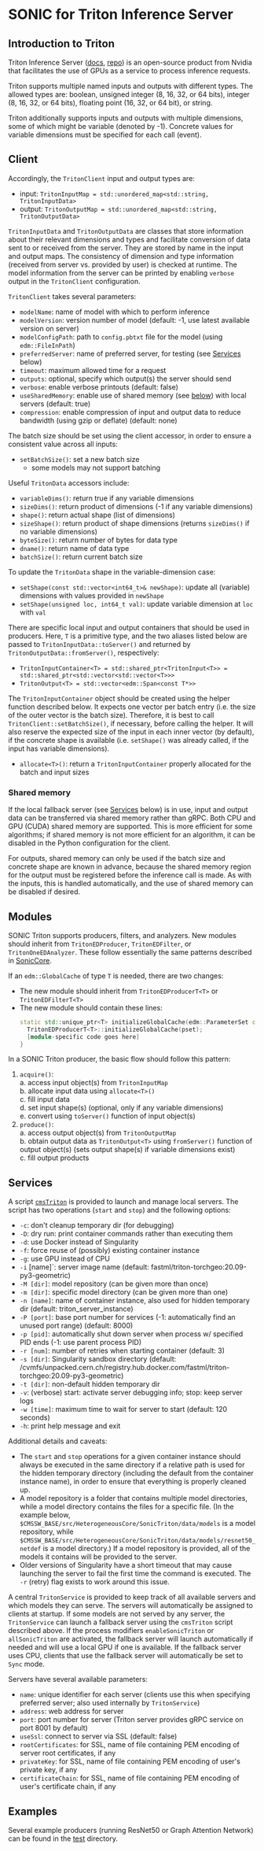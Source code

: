 # SONIC for Triton Inference Server

## Introduction to Triton

Triton Inference Server ([docs](https://docs.nvidia.com/deeplearning/triton-inference-server/archives/triton_inference_server_1130/user-guide/docs/index.html), [repo](https://github.com/NVIDIA/triton-inference-server))
is an open-source product from Nvidia that facilitates the use of GPUs as a service to process inference requests.

Triton supports multiple named inputs and outputs with different types. The allowed types are:
boolean, unsigned integer (8, 16, 32, or 64 bits), integer (8, 16, 32, or 64 bits), floating point (16, 32, or 64 bit), or string.

Triton additionally supports inputs and outputs with multiple dimensions, some of which might be variable (denoted by -1).
Concrete values for variable dimensions must be specified for each call (event).

## Client

Accordingly, the `TritonClient` input and output types are:
* input: `TritonInputMap = std::unordered_map<std::string, TritonInputData>`
* output: `TritonOutputMap = std::unordered_map<std::string, TritonOutputData>`

`TritonInputData` and `TritonOutputData` are classes that store information about their relevant dimensions and types
and facilitate conversion of data sent to or received from the server.
They are stored by name in the input and output maps.
The consistency of dimension and type information (received from server vs. provided by user) is checked at runtime.
The model information from the server can be printed by enabling `verbose` output in the `TritonClient` configuration.

`TritonClient` takes several parameters:
* `modelName`: name of model with which to perform inference
* `modelVersion`: version number of model (default: -1, use latest available version on server)
* `modelConfigPath`: path to `config.pbtxt` file for the model (using `edm::FileInPath`)
* `preferredServer`: name of preferred server, for testing (see [Services](#services) below)
* `timeout`: maximum allowed time for a request
* `outputs`: optional, specify which output(s) the server should send
* `verbose`: enable verbose printouts (default: false)
* `useSharedMemory`: enable use of shared memory (see [below](#shared-memory)) with local servers (default: true)
* `compression`: enable compression of input and output data to reduce bandwidth (using gzip or deflate) (default: none)

The batch size should be set using the client accessor, in order to ensure a consistent value across all inputs:
* `setBatchSize()`: set a new batch size
  * some models may not support batching

Useful `TritonData` accessors include:
* `variableDims()`: return true if any variable dimensions
* `sizeDims()`: return product of dimensions (-1 if any variable dimensions)
* `shape()`: return actual shape (list of dimensions)
* `sizeShape()`: return product of shape dimensions (returns `sizeDims()` if no variable dimensions)
* `byteSize()`: return number of bytes for data type
* `dname()`: return name of data type
* `batchSize()`: return current batch size

To update the `TritonData` shape in the variable-dimension case:
* `setShape(const std::vector<int64_t>& newShape)`: update all (variable) dimensions with values provided in `newShape`
* `setShape(unsigned loc, int64_t val)`: update variable dimension at `loc` with `val`

There are specific local input and output containers that should be used in producers.
Here, `T` is a primitive type, and the two aliases listed below are passed to `TritonInputData::toServer()`
and returned by `TritonOutputData::fromServer()`, respectively:
* `TritonInputContainer<T> = std::shared_ptr<TritonInput<T>> = std::shared_ptr<std::vector<std::vector<T>>>`
* `TritonOutput<T> = std::vector<edm::Span<const T*>>`

The `TritonInputContainer` object should be created using the helper function described below.
It expects one vector per batch entry (i.e. the size of the outer vector is the batch size).
Therefore, it is best to call `TritonClient::setBatchSize()`, if necessary, before calling the helper.
It will also reserve the expected size of the input in each inner vector (by default),
if the concrete shape is available (i.e. `setShape()` was already called, if the input has variable dimensions).
* `allocate<T>()`: return a `TritonInputContainer` properly allocated for the batch and input sizes

### Shared memory

If the local fallback server (see [Services](#services) below) is in use,
input and output data can be transferred via shared memory rather than gRPC.
Both CPU and GPU (CUDA) shared memory are supported.
This is more efficient for some algorithms;
if shared memory is not more efficient for an algorithm, it can be disabled in the Python configuration for the client.

For outputs, shared memory can only be used if the batch size and concrete shape are known in advance,
because the shared memory region for the output must be registered before the inference call is made.
As with the inputs, this is handled automatically, and the use of shared memory can be disabled if desired.

## Modules

SONIC Triton supports producers, filters, and analyzers.
New modules should inherit from `TritonEDProducer`, `TritonEDFilter`, or `TritonOneEDAnalyzer`.
These follow essentially the same patterns described in [SonicCore](../SonicCore#for-analyzers).

If an `edm::GlobalCache` of type `T` is needed, there are two changes:
* The new module should inherit from `TritonEDProducerT<T>` or `TritonEDFilterT<T>`
* The new module should contain these lines:
    ```cpp
    static std::unique_ptr<T> initializeGlobalCache(edm::ParameterSet const& pset) {
      TritonEDProducerT<T>::initializeGlobalCache(pset);
      [module-specific code goes here]
    }
    ```

In a SONIC Triton producer, the basic flow should follow this pattern:
1. `acquire()`:  
    a. access input object(s) from `TritonInputMap`  
    b. allocate input data using `allocate<T>()`  
    c. fill input data  
    d. set input shape(s) (optional, only if any variable dimensions)  
    e. convert using `toServer()` function of input object(s)  
2. `produce()`:  
    a. access output object(s) from `TritonOutputMap`  
    b. obtain output data as `TritonOutput<T>` using `fromServer()` function of output object(s) (sets output shape(s) if variable dimensions exist)  
    c. fill output products  

## Services

A script [`cmsTriton`](./scripts/cmsTriton) is provided to launch and manage local servers.
The script has two operations (`start` and `stop`) and the following options:
* `-c`: don't cleanup temporary dir (for debugging)
* `-D`: dry run: print container commands rather than executing them
* `-d`: use Docker instead of Singularity
* `-f`: force reuse of (possibly) existing container instance
* `-g`: use GPU instead of CPU
* `-i` [name]`: server image name (default: fastml/triton-torchgeo:20.09-py3-geometric)
* `-M [dir]`: model repository (can be given more than once)
* `-m [dir]`: specific model directory (can be given more than one)
* `-n [name]`: name of container instance, also used for hidden temporary dir (default: triton_server_instance)
* `-P [port]`: base port number for services (-1: automatically find an unused port range) (default: 8000)
* `-p [pid]`: automatically shut down server when process w/ specified PID ends (-1: use parent process PID)
* `-r [num]`: number of retries when starting container (default: 3)
* `-s [dir]`: Singularity sandbox directory (default: /cvmfs/unpacked.cern.ch/registry.hub.docker.com/fastml/triton-torchgeo:20.09-py3-geometric)
* `-t [dir]`: non-default hidden temporary dir
* `-v`: (verbose) start: activate server debugging info; stop: keep server logs
* `-w [time]`: maximum time to wait for server to start (default: 120 seconds)
* `-h`: print help message and exit

Additional details and caveats:
* The `start` and `stop` operations for a given container instance should always be executed in the same directory
if a relative path is used for the hidden temporary directory (including the default from the container instance name),
in order to ensure that everything is properly cleaned up.
* A model repository is a folder that contains multiple model directories, while a model directory contains the files for a specific file.
(In the example below, `$CMSSW_BASE/src/HeterogeneousCore/SonicTriton/data/models` is a model repository,
while `$CMSSW_BASE/src/HeterogeneousCore/SonicTriton/data/models/resnet50_netdef` is a model directory.)
If a model repository is provided, all of the models it contains will be provided to the server.
* Older versions of Singularity have a short timeout that may cause launching the server to fail the first time the command is executed.
The `-r` (retry) flag exists to work around this issue.

A central `TritonService` is provided to keep track of all available servers and which models they can serve.
The servers will automatically be assigned to clients at startup.
If some models are not served by any server, the `TritonService` can launch a fallback server using the `cmsTriton` script described above.
If the process modifiers `enableSonicTriton` or `allSonicTriton` are activated,
the fallback server will launch automatically if needed and will use a local GPU if one is available.
If the fallback server uses CPU, clients that use the fallback server will automatically be set to `Sync` mode.

Servers have several available parameters:
* `name`: unique identifier for each server (clients use this when specifying preferred server; also used internally by `TritonService`)
* `address`: web address for server
* `port`: port number for server (Triton server provides gRPC service on port 8001 by default)
* `useSsl`: connect to server via SSL (default: false)
* `rootCertificates`: for SSL, name of file containing PEM encoding of server root certificates, if any
* `privateKey`: for SSL, name of file containing PEM encoding of user's private key, if any
* `certificateChain`: for SSL, name of file containing PEM encoding of user's certificate chain, if any

## Examples

Several example producers (running ResNet50 or Graph Attention Network) can be found in the [test](./test) directory.
